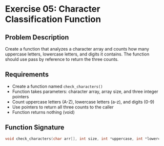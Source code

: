 # Exercise 05: Character Classification Function

## Problem Description
Create a function that analyzes a character array and counts how many uppercase letters, lowercase letters, and digits it contains. The function should use pass by reference to return the three counts.

## Requirements
- Create a function named `check_characters()`
- Function takes parameters: character array, array size, and three integer pointers
- Count uppercase letters (A-Z), lowercase letters (a-z), and digits (0-9)
- Use pointers to return all three counts to the caller
- Function returns nothing (void)

## Function Signature
```c
void check_characters(char arr[], int size, int *uppercase, int *lowercase, int *digits);
```